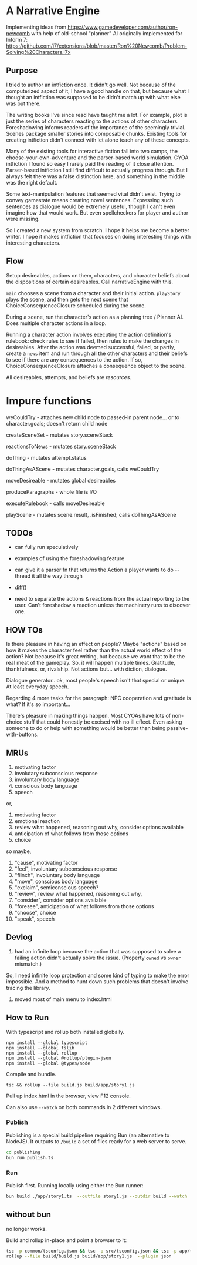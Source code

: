 # A Narrative Engine

Implementing ideas from https://www.gamedeveloper.com/author/ron-newcomb with help of old-school "planner" AI originally implemented for Inform 7: https://github.com/i7/extensions/blob/master/Ron%20Newcomb/Problem-Solving%20Characters.i7x

## Purpose

I tried to author an intfiction once. It didn't go well. Not because of the computerized aspect of it, I have a good handle on that, but because what I thought an intfiction was supposed to be didn't match up with what else was out there.

The writing books I've since read have taught me a lot. For example, plot is just the series of characters reacting to the actions of other characters. Foreshadowing informs readers of the importance of the seemingly trivial. Scenes package smaller stories into composable chunks. Existing tools for creating intfiction didn't connect with let alone teach any of these concepts.

Many of the existing tools for interactive fiction fall into two camps, the choose-your-own-adventure and the parser-based world simulation. CYOA intfiction I found so easy I rarely paid the reading of it close attention. Parser-based intfiction I still find difficult to actually progress through. But I always felt there was a false distinction here, and something in the middle was the right default.

Some text-manipulation features that seemed vital didn't exist. Trying to convey gamestate means creating novel sentences. Expressing such sentences as dialogue would be extremely useful, though I can't even imagine how that would work. But even spellcheckers for player and author were missing.

So I created a new system from scratch. I hope it helps me become a better writer. I hope it makes intfiction that focuses on doing interesting things with interesting characters.

## Flow

Setup desireables, actions on them, characters, and character beliefs about the dispositions of certain desireables. Call narrativeEngine with this.

`main` chooses a scene from a character and their initial action. `playStory` plays the scene, and then gets the next scene that ChoiceConsequenceClosure scheduled during the scene.

During a scene, run the character's action as a planning tree / Planner AI. Does multiple character actions in a loop.

Running a character action involves executing the action definition's rulebook: check rules to see if failed, then rules to make the changes in desireables. After the action was deemed successful, failed, or partly, create a `news` item and run through all the other characters and their beliefs to see if there are any consequences to the action. If so, ChoiceConsequenceClosure attaches a consequence object to the scene.

All desireables, attempts, and beliefs are _resources_.

# Impure functions

weCouldTry - attaches new child node to passed-in parent node... or to character.goals; doesn't return child node

createSceneSet - mutates story.sceneStack

reactionsToNews - mutates story.sceneStack

doThing - mutates attempt.status

doThingAsAScene - mutates character.goals, calls weCouldTry

moveDesireable - mutates global desireables

produceParagraphs - whole file is I/O

executeRulebook - calls moveDesireable

playScene - mutates scene.result, .isFinished; calls doThingAsAScene

## TODOs

- can fully run speculatively

- examples of using the foreshadowing feature

- can give it a parser fn that returns the Action a player wants to do -- thread it all the way through

- diff()

- need to separate the actions & reactions from the actual reporting to the user. Can't foreshadow a reaction unless the machinery runs to discover one.

## HOW TOs

Is there pleasure in having an effect on people? Maybe "actions" based on how it makes the character feel rather than the actual world effect of the action? Not because it's great writing, but because we want that to be the real meat of the gameplay. So, it will happen multiple times. Gratitude, thankfulness, or, rivalship. Not actions but... with diction, dialogue.

Dialogue generator.. ok, most people's speech isn't that special or unique. At least everyday speech.

Regarding 4 more tasks for the paragraph: NPC cooperation and gratitude is what? If it's so important...

There's pleasure in making things happen. Most CYOAs have lots of non-choice stuff that could honestly be excised with no ill effect. Even asking someone to do or help with something would be better than being passive-with-buttons.

## MRUs

1. motivating factor
1. involutary subconscious response
1. involuntary body language
1. conscious body language
1. speech

or,

1. motivating factor
1. emotional reaction
1. review what happened, reasoning out why, consider options available
1. anticipation of what follows from those options
1. choice

so maybe,

1. "cause", motivating factor
1. "feel", involuntary subconscious response
1. "flinch", involuntary body language
1. "move", conscious body language
1. "exclaim", semiconscious speech?
1. "review", review what happened, reasoning out why,
1. "consider", consider options available
1. "foresee", anticipation of what follows from those options
1. "choose", choice
1. "speak", speech

## Devlog

1. had an infinite loop because the action that was supposed to solve a failing action didn't actually solve the issue. (Property `owned` vs `owner` mismatch.)

So, I need infinite loop protection and some kind of typing to make the error impossible. And a method to hunt down such problems that doesn't involve tracing the library.

1. moved most of main menu to index.html

## How to Run

With typescript and rollup both installed globally.

```
npm install --global typescript
npm install --global tslib
npm install --global rollup
npm install --global @rollup/plugin-json
npm install --global @types/node
```

Compile and bundle.

`tsc && rollup --file build.js build/app/story1.js `

Pull up index.html in the browser, view F12 console.

Can also use `--watch` on both commands in 2 different windows.

### Publish

Publishing is a special build pipeline requiring Bun (an alternative to NodeJS). It outputs to `/build` a set of files ready for a web server to serve.

```bash
cd publishing
bun run publish.ts
```

### Run

Publish first. Running locally using either the Bun runner:

```bash
bun build ./app/story1.ts  --outfile story1.js --outdir build --watch
```

## without bun

no longer works.

Build and rollup in-place and point a browser to it:

```bash
tsc -p common/tsconfig.json && tsc -p src/tsconfig.json && tsc -p app/tsconfig.json
rollup --file build/build.js build/app/story1.js  --plugin json
```

